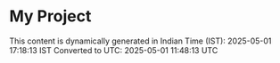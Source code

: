 # My Project

This content is dynamically generated in Indian Time (IST): 2025-05-01 17:18:13 IST
Converted to UTC: 2025-05-01 11:48:13 UTC
